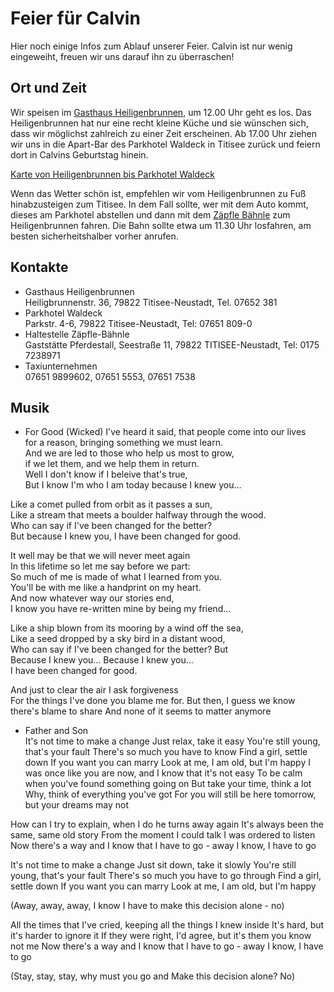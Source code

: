 # Feier für Calvin
Hier noch einige Infos zum Ablauf unserer Feier. Calvin ist nur wenig eingeweiht, freuen wir uns darauf ihn zu überraschen!

## Ort und Zeit
Wir speisen im [Gasthaus Heiligenbrunnen](http://www.heiligenbrunnen.de/), um 12.00 Uhr geht es los. Das Heiligenbrunnen hat nur eine recht kleine Küche und sie wünschen sich, dass wir möglichst zahlreich zu einer Zeit erscheinen. Ab 17.00 Uhr ziehen wir uns in die Apart-Bar des Parkhotel Waldeck in Titisee zurück und feiern dort in Calvins Geburtstag hinein.  

[Karte von Heiligenbrunnen bis Parkhotel Waldeck](https://www.google.com/maps/dir/Parkhotel+Waldeck,+Parkstra%C3%9Fe,+Titisee-Neustadt/Gasthaus+Heiligenbrunnen,+Heiligbrunnenstra%C3%9Fe+36,+79822+Titisee-Neustadt/@47.9168417,8.1167277,5932m/data=!3m1!1e3!4m14!4m13!1m5!1m1!1s0x4790f0fb76cca461:0x6e965b669a88b2d1!2m2!1d8.1538001!2d47.9021854!1m5!1m1!1s0x410858c95a2c2839:0xc1cb9f0aef2939e1!2m2!1d8.1241037!2d47.930115!3e2?hl=en-US)  

Wenn das Wetter schön ist, empfehlen wir vom Heiligenbrunnen zu Fuß hinabzusteigen zum Titisee. In dem Fall sollte, wer mit dem Auto kommt, dieses am Parkhotel abstellen und dann mit dem [Zäpfle Bähnle](https://www.zaepfle-baehnle.de/) zum Heiligenbrunnen fahren. Die Bahn sollte etwa um 11.30 Uhr losfahren, am besten sicherheitshalber vorher anrufen.

## Kontakte
- Gasthaus Heiligenbrunnen  
Heiligbrunnenstr. 36, 79822 Titisee-Neustadt, Tel. 07652 381  
- Parkhotel Waldeck  
Parkstr. 4-6, 79822 Titisee-Neustadt, Tel: 07651 809-0  
- Haltestelle Zäpfle-Bähnle  
Gaststätte Pferdestall, Seestraße 11, 79822 TITISEE-Neustadt, Tel: 0175 7238971
- Taxiunternehmen  
07651 9899602,  07651 5553, 07651 7538

## Musik  
- For Good (Wicked)
I've heard it said, that people come into our lives  
for a reason, bringing something we must learn.  
And we are led to those who help us most to grow,  
if we let them, and we help them in return.  
Well I don't know if I beleive that's true,  
But I know I'm who I am today because I knew you...  

Like a comet pulled from orbit as it passes a sun,  
Like a stream that meets a boulder halfway through the wood.   
Who can say if I've been changed for the better?  
But because I knew you, I have been changed for good.  

It well may be that we will never meet again  
In this lifetime so let me say before we part:  
So much of me is made of what I learned from you.  
You'll be with me like a handprint on my heart.  
And now whatever way our stories end,  
I know you have re-written mine by being my friend...  

Like a ship blown from its mooring by a wind off the sea,  
Like a seed dropped by a sky bird in a distant wood,  
Who can say if I've been changed for the better? But  
Because I knew you...  Because I knew you...  
I have been changed for good.  

And just to clear the air I ask forgiveness  
For the things I've done you blame me for.
But then, I guess we know there's blame to share
And none of it seems to matter anymore

- Father and Son  
It's not time to make a change
Just relax, take it easy
You're still young, that's your fault
There's so much you have to know
Find a girl, settle down
If you want you can marry
Look at me, I am old, but I'm happy
I was once like you are now, and I know that it's not easy
To be calm when you've found something going on
But take your time, think a lot
Why, think of everything you've got
For you will still be here tomorrow, but your dreams may not

How can I try to explain, when I do he turns away again
It's always been the same, same old story
From the moment I could talk I was ordered to listen
Now there's a way and I know that I have to go - away
I know, I have to go

It's not time to make a change
Just sit down, take it slowly
You're still young, that's your fault
There's so much you have to go through
Find a girl, settle down
If you want you can marry
Look at me, I am old, but I'm happy
 
(Away, away, away, I know
I have to make this decision alone - no)

All the times that I've cried, keeping all the things I knew inside
It's hard, but it's harder to ignore it
If they were right, I'd agree, but it's them you know not me
Now there's a way and I know that I have to go - away
I know, I have to go

(Stay, stay, stay, why must you go and
Make this decision alone? No)
